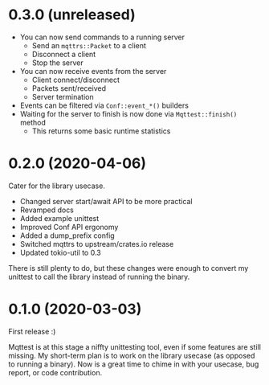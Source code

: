 # 0.3.0 (unreleased)

* You can now send commands to a running server
  - Send an `mqttrs::Packet` to a client
  - Disconnect a client
  - Stop the server
* You can now receive events from the server
  - Client connect/disconnect
  - Packets sent/received
  - Server termination
* Events can be filtered via `Conf::event_*()` builders
* Waiting for the server to finish is now done via `Mqttest::finish()` method
  - This returns some basic runtime statistics

# 0.2.0 (2020-04-06)

Cater for the library usecase.

* Changed server start/await API to be more practical
* Revamped docs
* Added example unittest
* Improved Conf API ergonomy
* Added a dump_prefix config
* Switched mqttrs to upstream/crates.io release
* Updated tokio-util to 0.3

There is still plenty to do, but these changes were enough to convert my unittest to call the
library instead of running the binary.

# 0.1.0 (2020-03-03)

First release :)

Mqttest is at this stage a niffty unittesting tool, even if some features are still missing. My
short-term plan is to work on the library usecase (as opposed to running a binary). Now is a great
time to chime in with your usecase, bug report, or code contribution.
